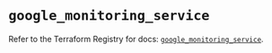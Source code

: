 # `google_monitoring_service`

Refer to the Terraform Registry for docs: [`google_monitoring_service`](https://registry.terraform.io/providers/hashicorp/google/6.20.0/docs/resources/monitoring_service).

